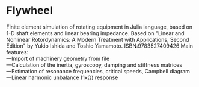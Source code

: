 # Flywheel
Finite element simulation of rotating equipment in Julia language, based on 1-D shaft elements and linear bearing impedance.
Based on "Linear and Nonlinear Rotordynamics: A Modern Treatment with Applications, Second Edition" by Yukio Ishida and Toshio Yamamoto. ISBN:9783527409426
Main features:\
—Import of machinery geometry from file\
—Calculation of the inertia, gyroscopy, damping and stiffness matrices\
—Estimation of resonance frequencies, critical speeds, Campbell diagram\
—Linear harmonic unbalance (1xΩ) response
